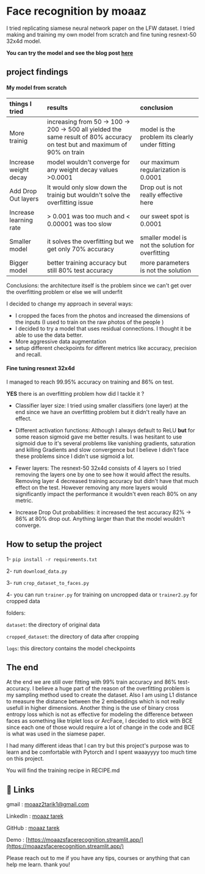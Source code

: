 # Face recognition by moaaz

I tried replicating siamese neural network paper on the LFW dataset. I tried making and training my own model from scratch and fine tuning resnext-50 32x4d model.

**You can try the model and see the blog post [here](https://moaazsfacerecognition.streamlit.app/)**

## project findings

#### My model from scratch

| things I tried         | results                                                                                                                     | conclusion                                        |
| :--------------------- | :-------------------------------------------------------------------------------------------------------------------------- | :------------------------------------------------ |
| More trainig           | increasing from 50 -> 100 -> 200 -> 500 all yielded the same result of 80% accuracy on test but and maximum of 90% on train | model is the problem its clearly under fitting    |
| Increase weight decay  | model wouldn't converge for any weight decay values >0.0001                                                                 | our maximum regularization is 0.0001              |
| Add Drop Out layers    | It would only slow down the trainig but wouldn't solve the overfitting issue                                                | Drop out is not really effective here             |
| Increase learning rate | > 0.001 was too much and < 0.00001 was too slow                                                                             | our sweet spot is 0.0001                          |
| Smaller model          | it solves the overfitting but we get only 70% accuracy                                                                      | smaller model is not the solution for overfitting |
| Bigger model           | better training accuracy but still 80% test accuracy                                                                        | more parameters is not the solution               |

Conclusions: the architecture itself is the problem since we can't get over the overfitting problem or else we will underfit

I decided to change my approach in several ways:

- I cropped the faces from the photos and increased the dimensions of the inputs (I used to train on the raw photos of the people )
- I decided to try a model that uses residual connections. I thought it be able to use the data better.
- More aggressive data augmentation
- setup different checkpoints for different metrics like accuracy, precision and recall.

#### Fine tuning resnext 32x4d

I managed to reach 99.95% accuracy on training and 86% on test.

**YES** there is an overfitting problem how did I tackle it ?

- Classifier layer size: I tried using smaller classifiers (one layer) at the end since we have an overfitting problem but it didn't really have an effect.

- Different activation functions: Although I always default to ReLU **but** for some reason sigmoid gave me better results. I was hesitant to use sigmoid due to it's several problems like vanishing gradients, saturation and killing Gradients and slow convergence but I believe I didn't face these problems since I didn't use sigmoid a lot.

- Fewer layers: The resnext-50 32x4d consists of 4 layers so I tried removing the layers one by one to see how it would affect the results. Removing layer 4 decreased training accuracy but didn't have that much effect on the test. However removing any more layers would significantly impact the performance it wouldn't even reach 80% on any metric.

- Increase Drop Out probabilities: it increased the test accuracy 82% -> 86% at 80% drop out. Anything larger than that the model wouldn't converge.

## How to setup the project

1- `pip install -r requirements.txt`

2- run `download_data.py`

3- run `crop_dataset_to_faces.py`

4- you can run `trainer.py` for training on uncropped data or `trainer2.py` for cropped data

folders:

`dataset`: the directory of original data

`cropped_dataset`: the directory of data after cropping

`logs`: this directory contains the model checkpoints

## The end

At the end we are still over fitting with 99% train accuracy and 86% test-accuracy. I believe a huge part of the reason of the overfitting problem is my sampling method used to create the dataset. Also I am using L1 distance to measure the distance between the 2 embeddings which is not really usefull in higher dimensions. Another thing is the use of binary cross entropy loss which is not as effective for modeling the difference between faces as something like triplet loss or ArcFace, I decided to stick with BCE since each one of those would require a lot of change in the code and BCE is what was used in the siamese paper.

I had many different ideas that I can try but this project's purpose was to learn and be comfortable with Pytorch and I spent waaayyyy too much time on this project.

You will find the training recipe in RECIPE.md

## 🔗 Links

gmail : [moaaz2tarik1@gmail.com](moaaz2tarik1@gmail.com)

LinkedIn : [moaaz tarek](https://www.linkedin.com/in/moaaz-tarek/)

GitHub : [moaaz tarek](https://github.com/mo3az-14)

Demo : [https://moaazsfacerecognition.streamlit.app/](https://moaazsfacerecognition.streamlit.app/)

Please reach out to me if you have any tips, courses or anything that can help me learn. thank you!
